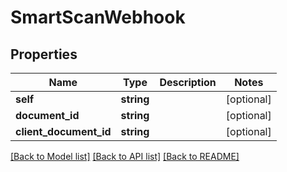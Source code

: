 # SmartScanWebhook

## Properties
Name | Type | Description | Notes
------------ | ------------- | ------------- | -------------
**self** | **string** |  | [optional] 
**document_id** | **string** |  | [optional] 
**client_document_id** | **string** |  | [optional] 

[[Back to Model list]](../README.md#documentation-for-models) [[Back to API list]](../README.md#documentation-for-api-endpoints) [[Back to README]](../README.md)

